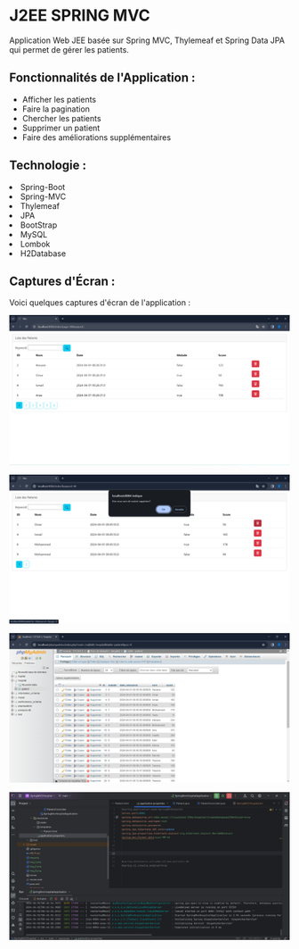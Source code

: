 <!DOCTYPE html>
<html lang="en">
<head>
    <meta charset="UTF-8">
    <meta name="viewport" content="width=device-width, initial-scale=1.0">
    
</head>
<body>
    <h1>J2EE SPRING MVC</h1>
    <p> Application Web JEE basée sur Spring MVC, Thylemeaf et Spring Data JPA qui permet de gérer les patients.</p>
    <h2>Fonctionnalités de l'Application :</h2>
<ul>
    <li>Afficher les patients</li>
    <li>Faire la pagination</li>
    <li>Chercher les patients</li>
    <li>Supprimer un patient</li>
    <li>Faire des améliorations supplémentaires</li>
</ul>
<h2>Technologie :</h2>
<li>Spring-Boot</li>
<li>Spring-MVC</li>
<li>Thylemeaf</li>
<li>JPA</li>
<li>BootStrap</li>
<li>MySQL</li>
<li>Lombok</li>
<li>H2Database</li>

<h2>Captures d'Écran :</h2>
<p>Voici quelques captures d'écran de l'application :</p>


![img_1.png](img_1.png)

![img_2.png](img_2.png)

![img_3.png](img_3.png)

![img_4.png](img_4.png)



</body>
</html>
